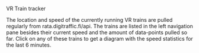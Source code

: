 VR Train tracker

The location and speed of the currently running VR trains are pulled regularly from rata.digitraffic.fi/api.
The trains are listed in the left navigation pane besides their current speed and the amount of data-points pulled so far. Click on any of these trains to get a diagram with the speed statistics for the last 6 minutes.